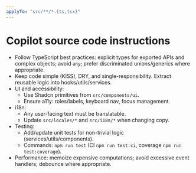 ```yaml
---
applyTo: "src/**/*.{ts,tsx}"
---
```


# Copilot source code instructions

- Follow TypeScript best practices: explicit types for exported APIs and complex objects; avoid `any`; prefer discriminated unions/generics where appropriate.
- Keep code simple (KISS), DRY, and single-responsibility. Extract reusable logic into hooks/utils/services.
- UI and accessibility:
  - Use Shadcn primitives from `src/components/ui`.
  - Ensure a11y: roles/labels, keyboard nav, focus management.
- i18n:
  - Any user-facing text must be translatable.
  - Update `src/locales/*` and `src/i18n/*` when changing copy.
- Testing:
  - Add/update unit tests for non-trivial logic (services/utils/components).
  - Commands: `npm run test` (CI `npm run test:ci`, coverage `npm run test:coverage`).
- Performance: memoize expensive computations; avoid excessive event handlers; debounce where appropriate.


